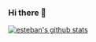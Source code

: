 ### Hi there 👋

[![esteban's github stats](https://github-readme-stats.vercel.app/api?username=Esteban-Perez10)](https://github.com/anuraghazra/github-readme-stats)
